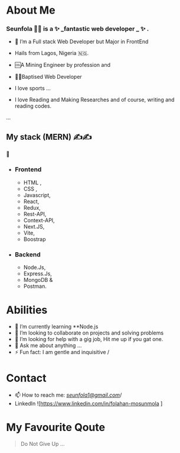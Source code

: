 # About Me
 ### Seunfola 🤵‍♂️ is a ✨ _fantastic web developer _ ✨ .

- 🔭 I’m a Full stack Web Developer but Major in FrontEnd

- Hails from Lagos, Nigeria 🇳🇬.

- 🆒A Mining Engineer by profession and

- 👨‍💻Baptised Web Developer <br/>

- I love sports ...<br/>

- I love Reading and Making Researches and of course, writing and reading codes.

...

## My stack (MERN) ✍✍
📝 <br/>
- ### Frontend <br/>
  - HTML , 
  - CSS , 
  - Javascript,
  - React,
  - Redux,
  - Rest-API,
  - Context-API, 
  - Next.JS,
  - Vite,
  - Boostrap <br/>
- ### Backend <br/>
   - Node.Js, 
   - Express.Js, 
    - MongoDB & 
    - Postman.



# Abilities
- 🌱 I’m currently learning **Node.js
- 👯 I’m looking to collaborate on projects and solving problems
- 🤔 I’m looking for help with a gig job, Hit me up if you gat one.
- 💬 Ask me about anything ...
- ⚡ Fun fact:  I am gentle and inquisitive /


# Contact
- 📫 How to reach me: *seunfola1@gmail.com*/
- LinkedIn
![https://www.linkedin.com/in/folahan-mosunmola
]


# My Favourite Qoute
>Do Not Give Up 
...


